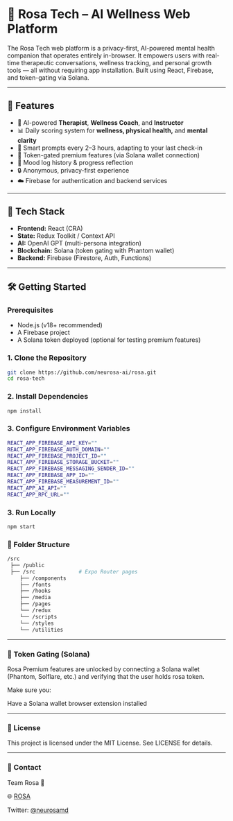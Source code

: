 # 🌹 Rosa Tech – AI Wellness Web Platform

The Rosa Tech web platform is a privacy-first, AI-powered mental health companion that operates entirely in-browser. It empowers users with real-time therapeutic conversations, wellness tracking, and personal growth tools — all without requiring app installation. Built using React, Firebase, and token-gating via Solana.

---

## 🌟 Features

- 🤖 AI-powered **Therapist**, **Wellness Coach**, and **Instructor**
- 📊 Daily scoring system for **wellness, physical health,** and **mental clarity**
- 🧠 Smart prompts every 2–3 hours, adapting to your last check-in
- 🔐 Token-gated premium features (via Solana wallet connection)
- 🔄 Mood log history & progress reflection
- 🔒 Anonymous, privacy-first experience
- ☁️ Firebase for authentication and backend services

---

## 🧱 Tech Stack

- **Frontend:** React (CRA)
- **State:** Redux Toolkit / Context API
- **AI:** OpenAI GPT (multi-persona integration)
- **Blockchain:** Solana (token gating with Phantom wallet)
- **Backend:** Firebase (Firestore, Auth, Functions)

---

## 🛠️ Getting Started

### Prerequisites

- Node.js (v18+ recommended)
- A Firebase project
- A Solana token deployed (optional for testing premium features)

### 1. Clone the Repository

```bash
git clone https://github.com/neurosa-ai/rosa.git
cd rosa-tech
```

### 2. Install Dependencies

```bash
npm install
```

### 3. Configure Environment Variables

```bash
REACT_APP_FIREBASE_API_KEY=""
REACT_APP_FIREBASE_AUTH_DOMAIN=""
REACT_APP_FIREBASE_PROJECT_ID=""
REACT_APP_FIREBASE_STORAGE_BUCKET=""
REACT_APP_FIREBASE_MESSAGING_SENDER_ID=""
REACT_APP_FIREBASE_APP_ID=""
REACT_APP_FIREBASE_MEASUREMENT_ID=""
REACT_APP_AI_API=""
REACT_APP_RPC_URL=""
```

### 3. Run Locally

```bash
npm start
```

### 📂 Folder Structure

```bash
/src
 ├── /public         
 ├── /src              # Expo Router pages
    ├── /components               
    ├── /fonts              
    ├── /hooks              
    ├── /media            
    ├── /pages           
    └── /redux              
    └── /scripts              
    └── /styles              
    └── /utilities              
```
---

### 🔐 Token Gating (Solana)

Rosa Premium features are unlocked by connecting a Solana wallet (Phantom, Solflare, etc.) and verifying that the user holds rosa token.

Make sure you:

Have a Solana wallet browser extension installed

---

### 📜 License

This project is licensed under the MIT License. See LICENSE for details.

---

### 💬 Contact

Team Rosa 🌹

🌐 [ROSA](https://neurosa.ai)

Twitter: [@neurosamd](https://x.com/neurosamd)




